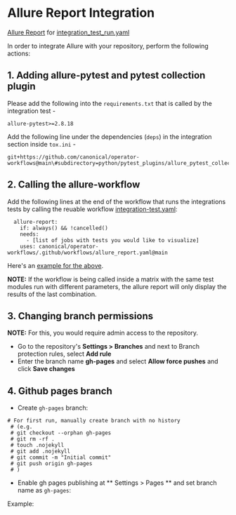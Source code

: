 # Allure Report Integration

[Allure Report](https://allurereport.org/) for [integration_test_run.yaml](https://github.com/canonical/operator-workflows?tab=readme-ov-file#integration-test-workflow-canonicaloperator-workflowsgithubworkflowsintegration_testyamlmain)

In order to integrate Allure with your repository, perform the following actions:

## 1. Adding allure-pytest and pytest collection plugin

Please add the following into the `requirements.txt` that is called by the integration test -

```
allure-pytest>=2.8.18
```

Add the following line under the dependencies (`deps`) in the integration section inside `tox.ini` -

```
git+https://github.com/canonical/operator-workflows@main\#subdirectory=python/pytest_plugins/allure_pytest_collection_report
```

## 2. Calling the allure-workflow

Add the following lines at the end of the workflow that runs the integrations tests by calling the reuable workflow [integration-test.yaml](https://github.com/canonical/operator-workflows/blob/main/.github/workflows/integration_test.yaml):

```
  allure-report:
    if: always() && !cancelled()
    needs:
      - [list of jobs with tests you would like to visualize]
    uses: canonical/operator-workflows/.github/workflows/allure_report.yaml@main
```

Here's an [example for the above](https://github.com/canonical/github-runner-operator/pull/412).

**NOTE:** If the workflow is being called inside a matrix with the same test modules run with different parameters, the allure report will only display the results of the last combination.

## 3. Changing branch permissions

**NOTE:** For this, you would require admin access to the repository.

- Go to the repository's **Settings > Branches** and next to Branch protection rules, select **Add rule**
- Enter the branch name **gh-pages** and select **Allow force pushes** and click **Save changes**

## 4. Github pages branch

- Create `gh-pages` branch:

```
# For first run, manually create branch with no history 
 # (e.g. 
 # git checkout --orphan gh-pages
 # git rm -rf . 
 # touch .nojekyll 
 # git add .nojekyll 
 # git commit -m "Initial commit" 
 # git push origin gh-pages
 # ) 
 ```

 - Enable gh pages publishing at ** Settings > Pages ** and set branch name as `gh-pages`:


 Example: 